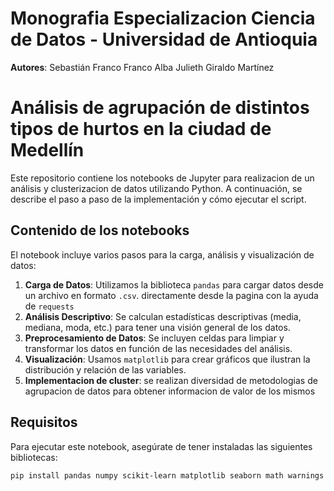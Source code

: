 # Monografia Especializacion Ciencia de Datos - Universidad de Antioquia

**Autores**:
Sebastián Franco Franco 
Alba Julieth Giraldo Martínez

# Análisis de agrupación de distintos tipos de hurtos en la ciudad de Medellín 

Este repositorio contiene los notebooks de Jupyter para realizacion de un análisis y clusterizacion de datos utilizando Python. A continuación, se describe el paso a paso de la implementación y cómo ejecutar el script.

## Contenido de los notebooks

El notebook incluye varios pasos para la carga, análisis y visualización de datos:

1. **Carga de Datos**: Utilizamos la biblioteca `pandas` para cargar datos desde un archivo en formato `.csv`. directamente desde la pagina con la ayuda de `requests`
2. **Análisis Descriptivo**: Se calculan estadísticas descriptivas (media, mediana, moda, etc.) para tener una visión general de los datos.
3. **Preprocesamiento de Datos**: Se incluyen celdas para limpiar y transformar los datos en función de las necesidades del análisis.
4. **Visualización**: Usamos `matplotlib` para crear gráficos que ilustran la distribución y relación de las variables.
5. **Implementacion de cluster**: se realizan diversidad de metodologias de agrupacion de datos para obtener informacion de valor de los mismos
   
## Requisitos

Para ejecutar este notebook, asegúrate de tener instaladas las siguientes bibliotecas:

```bash
pip install pandas numpy scikit-learn matplotlib seaborn math warnings requests
